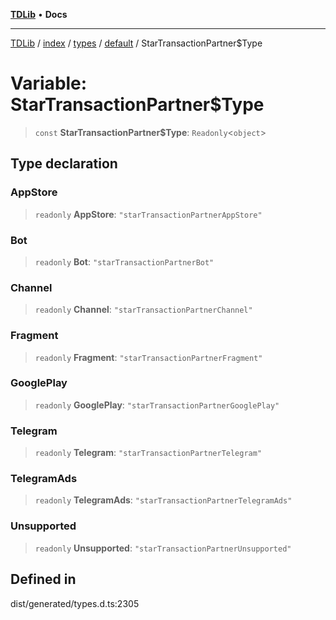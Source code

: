 [**TDLib**](../../../../../../README.md) • **Docs**

***

[TDLib](../../../../../../modules.md) / [index](../../../../../README.md) / [types](../../../README.md) / [default](../README.md) / StarTransactionPartner$Type

# Variable: StarTransactionPartner$Type

> `const` **StarTransactionPartner$Type**: `Readonly`\<`object`\>

## Type declaration

### AppStore

> `readonly` **AppStore**: `"starTransactionPartnerAppStore"`

### Bot

> `readonly` **Bot**: `"starTransactionPartnerBot"`

### Channel

> `readonly` **Channel**: `"starTransactionPartnerChannel"`

### Fragment

> `readonly` **Fragment**: `"starTransactionPartnerFragment"`

### GooglePlay

> `readonly` **GooglePlay**: `"starTransactionPartnerGooglePlay"`

### Telegram

> `readonly` **Telegram**: `"starTransactionPartnerTelegram"`

### TelegramAds

> `readonly` **TelegramAds**: `"starTransactionPartnerTelegramAds"`

### Unsupported

> `readonly` **Unsupported**: `"starTransactionPartnerUnsupported"`

## Defined in

dist/generated/types.d.ts:2305
